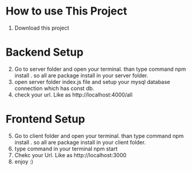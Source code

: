 # How to use This Project

1. Download this project

# Backend Setup

2. Go to server folder and open your terminal. than type command npm install . so all are package install in your server folder.
3. open server folder index.js file and setup your mysql database connection which has const db.
4. check your url. Like as http://localhost:4000/all

# Frontend Setup

5. Go to client folder and open your terminal. than type command npm install . so all are package install in your client folder.
6. type command in your terminal npm start
7. Chekc your Url. Like as http://localhost:3000
8. enjoy :)

